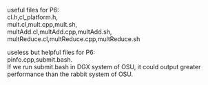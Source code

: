 useful files for P6:<br>
cl.h,cl_platform.h,<br>
mult.cl,mult.cpp,mult.sh,<br>
multAdd.cl,multAdd.cpp,multAdd.sh,<br>
multReduce.cl,multReduce.cpp,multReduce.sh<br>

useless but helpful files for P6:<br>
pinfo.cpp,submit.bash.<br>
If we run submit.bash in DGX system of OSU, it could output greater performance than the rabbit system of OSU.
